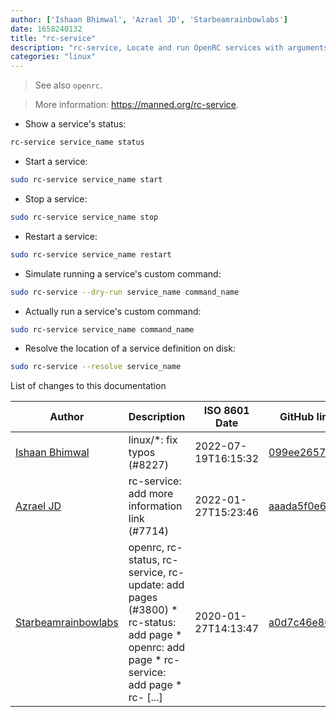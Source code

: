 ```yaml
---
author: ['Ishaan Bhimwal', 'Azrael JD', 'Starbeamrainbowlabs']
date: 1658240132
title: "rc-service"
description: "rc-service, Locate and run OpenRC services with arguments."
categories: "linux"
---
```

> See also `openrc`.

> More information: <https://manned.org/rc-service>.

- Show a service's status:

```bash
rc-service service_name status
```

- Start a service:

```bash
sudo rc-service service_name start
```

- Stop a service:

```bash
sudo rc-service service_name stop
```

- Restart a service:

```bash
sudo rc-service service_name restart
```

- Simulate running a service's custom command:

```bash
sudo rc-service --dry-run service_name command_name
```

- Actually run a service's custom command:

```bash
sudo rc-service service_name command_name
```

- Resolve the location of a service definition on disk:

```bash
sudo rc-service --resolve service_name
```
List of changes to this documentation


Author | Description | ISO 8601 Date | GitHub link
------|-----|-----|-----
[Ishaan Bhimwal](mailto:ishaanbhimwal@protonmail.com) | linux/*: fix typos (#8227) | 2022-07-19T16:15:32 | [099ee2657117](https://github.com/tldr-pages/tldr/commit/099ee2657117da61e75d93ffae2c49690b4c8440)
[Azrael JD](mailto:94840719+azraeljd@users.noreply.github.com) | rc-service: add more information link (#7714) | 2022-01-27T15:23:46 | [aaada5f0e62e](https://github.com/tldr-pages/tldr/commit/aaada5f0e62e8f151b671f282bba53b0c77b227e)
[Starbeamrainbowlabs](mailto:sbrl@starbeamrainbowlabs.com) | openrc, rc-status, rc-service, rc-update: add pages (#3800) * rc-status: add page * openrc: add page * rc-service: add page * rc- [...] | 2020-01-27T14:13:47 | [a0d7c46e801a](https://github.com/tldr-pages/tldr/commit/a0d7c46e801a5d5874eae9a9ec55588863a97483)

